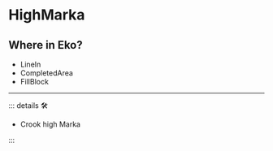 # HighMarka

## Where in Eko?

- LineIn
- CompletedArea
- FillBlock

---

<!-- =================================================== -->
<!-- =================================================== -->
<!-- =================================================== -->
<!-- =================================================== -->
<!-- =================================================== -->
::: details 🛠

- Crook high Marka

:::
